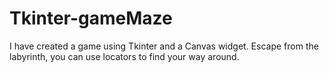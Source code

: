 # Tkinter-gameMaze
I have created a game using Tkinter and a Canvas widget. Escape from the labyrinth, you can use locators to find your way around. 
